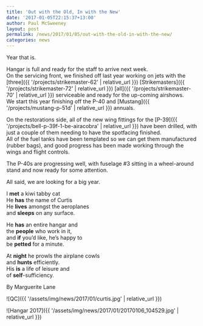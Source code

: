```yaml
---
title: 'Out with the Old, In with the New'
date: '2017-01-05T22:15:37+13:00'
author: Paul McSweeney
layout: post
permalink: /news/2017/01/05/out-with-the-old-in-with-the-new/
categories: news
---
```


Year that is.

Hangar is full and ready for the staff to arrive next week.  
On the servicing front, we finished off last year working on jets with the [three]({{ '/projects/strikemaster-62' | relative_url }}) [Strikemasters]({{ '/projects/strikemaster-72' | relative_url }}) [all]({{ '/projects/strikemaster-70' | relative_url }}) serviceable and ready for the up-coming airshows.  
We start this year finishing off the P-40 and [Mustang]({{ '/projects/mustang-p-51d' | relative_url }}) annuals.

On the restorations side, all of the new wing fittings for the [P-39]({{ '/projects/bell-p-39f-1-be-airacobra' | relative_url }}) have been drilled, with just a couple of them needing to have the spotfacing finished.  
All of the fuel tanks have been templated so we can get them manufactured (rubber bags), and good progress has been made working through the wings and flight controls.

The P-40s are progressing well, with fuselage #3 sitting in a wheel-around stand and now ready for some attention.

All said, we are looking for a big year.

I **met** a kiwi tabby cat  
He **has** the name of Curtis  
He **lives** amongst the aeroplanes  
and **sleeps** on any surface.

He **has** an entire hangar and  
the **people** who work in it,  
and **if** you’d like, he’s happy to  
be **petted** for a minute.

At **night** he prowls the airplane cowls  
and **hunts** efficiently.  
His **is** a life of leisure and  
of **self**-sufficiency.

By Marguerite Lane

![QC]({{ '/assets/img/news/2017/01/curtis.jpg' | relative_url }})

![Hangar 2017]({{ '/assets/img/news/2017/01/20170106_104529.jpg' | relative_url }})
